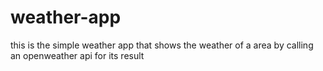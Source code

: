  # weather-app
this is the simple weather app that shows the weather of a area by calling an openweather api for its result
